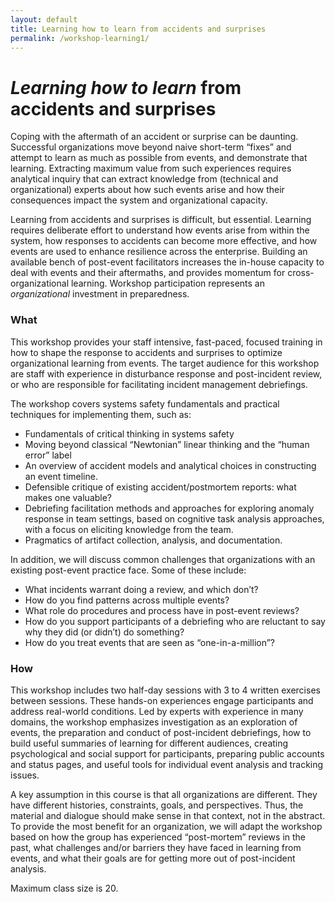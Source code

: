 ```yaml
---
layout: default
title: Learning how to learn from accidents and surprises
permalink: /workshop-learning1/
---
```


# _Learning how to learn_ from accidents and surprises

Coping with the aftermath of an accident or surprise can be daunting. Successful organizations move beyond naive short-term “fixes” and attempt to learn as much as possible from events, and demonstrate that learning. Extracting maximum value from such experiences requires analytical inquiry that can extract knowledge from (technical and organizational) experts about how such events arise and how their consequences impact the system and organizational capacity.


Learning from accidents and surprises is difficult, but essential. Learning requires deliberate effort to understand how events arise from within the system, how responses to accidents can become more effective, and how events are used to enhance resilience across the enterprise.  Building an available bench of post-event facilitators increases the in-house capacity to deal with events and their aftermaths, and provides momentum for cross-organizational learning. Workshop participation represents an _organizational_ investment in preparedness.

### **What**

This workshop provides your staff intensive, fast-paced, focused training in how to shape the response to accidents and surprises to optimize organizational learning from events. The target audience for this workshop are staff with experience in disturbance response and post-incident review, or who are responsible for facilitating incident management debriefings.

The workshop covers systems safety fundamentals and practical techniques for implementing them, such as:

* Fundamentals of critical thinking in systems safety
* Moving beyond classical “Newtonian” linear thinking and the “human error” label
* An overview of accident models and analytical choices in constructing an event timeline.
* Defensible critique of existing accident/postmortem reports: what makes one valuable?
* Debriefing facilitation methods and approaches for exploring anomaly response in team settings, based on cognitive task analysis approaches, with a focus on eliciting knowledge from the team.
* Pragmatics of artifact collection, analysis, and documentation.

In addition, we will discuss common challenges that organizations with an existing post-event practice face. Some of these include:

* What incidents warrant doing a review, and which don’t?
* How do you find patterns across multiple events?
* What role do procedures and process have in post-event reviews?
* How do you support participants of a debriefing who are reluctant to say why they did (or didn’t) do something?
* How do you treat events that are seen as “one-in-a-million”?


### **How**

This workshop includes two half-day sessions with 3 to 4 written exercises between sessions. These hands-on experiences engage participants and address real-world conditions. Led by experts with experience in many domains, the workshop emphasizes investigation as an exploration of events, the preparation and conduct of post-incident debriefings, how to build useful summaries of learning for different audiences, creating psychological and social support for participants, preparing public accounts and status pages, and useful tools for individual event analysis and tracking issues.

A key assumption in this course is that all organizations are different. They have different histories, constraints, goals, and perspectives. Thus, the material and dialogue should make sense in that context, not in the abstract. To provide the most benefit for an organization, we will adapt the workshop based on how the group has experienced “post-mortem” reviews in the past, what challenges and/or barriers they have faced in learning from events, and what their goals are for getting more out of post-incident analysis.


Maximum class size is 20.

